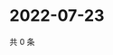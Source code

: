 # 2022-07-23

共 0 条

<!-- BEGIN WEIBO -->
<!-- 最后更新时间 Sat Jul 23 2022 06:16:28 GMT+0800 (China Standard Time) -->

<!-- END WEIBO -->
